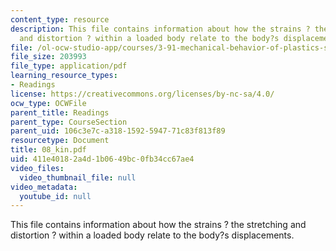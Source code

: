 ```yaml
---
content_type: resource
description: This file contains information about how the strains ? the stretching
  and distortion ? within a loaded body relate to the body?s displacements.
file: /ol-ocw-studio-app/courses/3-91-mechanical-behavior-of-plastics-spring-2007/411e40182a4d1b0649bc0fb34cc67ae4_08_kin.pdf
file_size: 203993
file_type: application/pdf
learning_resource_types:
- Readings
license: https://creativecommons.org/licenses/by-nc-sa/4.0/
ocw_type: OCWFile
parent_title: Readings
parent_type: CourseSection
parent_uid: 106c3e7c-a318-1592-5947-71c83f813f89
resourcetype: Document
title: 08_kin.pdf
uid: 411e4018-2a4d-1b06-49bc-0fb34cc67ae4
video_files:
  video_thumbnail_file: null
video_metadata:
  youtube_id: null
---
```

This file contains information about how the strains ? the stretching and distortion ? within a loaded body relate to the body?s displacements.
